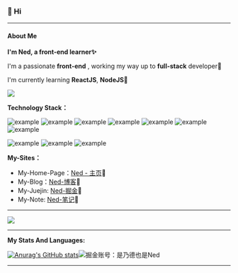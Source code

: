 ### 👋 Hi

<!--
**wangenze267/wangenze267** is a ✨ _special_ ✨ repository because its `README.md` (this file) appears on your GitHub profile.

Here are some ideas to get you started:

- 🔭 I’m currently working on ...
- 🌱 I’m currently learning ...
- 👯 I’m looking to collaborate on ...
- 🤔 I’m looking for help with ...
- 💬 Ask me about ...
- 📫 How to reach me: ...
- 😄 Pronouns: ...
- ⚡ Fun fact: ...
-->

---

#### About Me 

**I'm Ned, a front-end learner✨**

I'm a passionate **front-end** , working my way up to **full-stack** developer🔖

I'm currently learning **ReactJS**, **NodeJS**🚀

 ![](https://api.visitorbadge.io/api/VisitorHit?user=wangenze267&repo=github-visitors-badge&countColor=%237B1E7A)

**Technology Stack：**

![example](https://img.shields.io/badge/-HTML5-2C3E50?style=for-the-badge?style=flat&logo=HTML5) ![example](https://img.shields.io/badge/-CSS3-1572B6?style=for-the-badge?style=flat&logo=CSS3) ![example](https://img.shields.io/badge/-JavaScript-2C3E50?style=for-the-badge?style=flat&logo=JavaScript) ![example](https://img.shields.io/badge/-TypeScript-2C3E50?style=for-the-badge?style=flat&logo=TypeScript) ![example](https://img.shields.io/badge/-Vue.js-2C3E50?style=for-the-badge?style=flat&logo=Vue.js) ![example](https://img.shields.io/badge/-React.js-2C3E50?style=for-the-badge?style=flat&logo=React) ![example](https://img.shields.io/badge/-Node.js-2C3E50?style=for-the-badge?style=flat&logo=Node.js)

![example](https://img.shields.io/badge/-Git-2C3E50?style=for-the-badge?style=flat&logo=Git) ![example](https://img.shields.io/badge/-VSCode-007ACC?style=for-the-badge?style=flat&logo=VisualStudioCode) ![example](https://img.shields.io/badge/-Sublime-2C3E50?style=for-the-badge?style=flat&logo=SublimeText)

**My-Sites：**

- My-Home-Page：[Ned - 主页](https://www.wangez.site/)👀
- My-Blog：[Ned-博客](https://blog.wangez.site/)🐾
- My-Juejin: [Ned-掘金](https://juejin.cn/user/105972016875911)🎐
- My-Note: [Ned-笔记](https://note.wangez.site/)📓

---

<div align="left"> <img src="https://metrics.lecoq.io/wangenze267?template=classic&base.indepth=false&config.timezone=Asia%2FShanghai"> </div>

---

**My Stats And Languages:**

[![Anurag's GitHub stats ](https://github-readme-stats.vercel.app/api?username=wangenze267&show_icons=true&line_height=20)](https://github.com/anuraghazra/github-readme-stats)![掘金账号：是乃德也是Ned](https://4sdvg7tqbv.us.aircode.run/juejin?uid=105972016875911)

---

